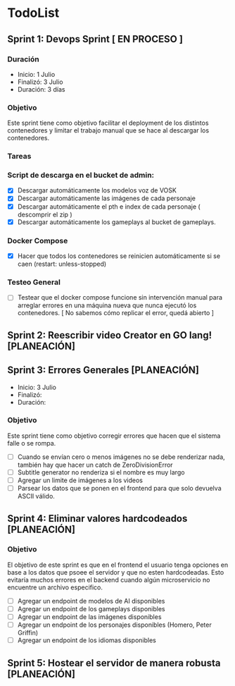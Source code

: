 # TodoList

## Sprint 1: Devops Sprint [ EN PROCESO ]

### Duración

- Inicio: 1 Julio
- Finalizó: 3 Julio 
- Duración: 3 días

### Objetivo
Este sprint tiene como objetivo facilitar el deployment de los distintos contenedores y limitar el trabajo manual que se hace al descargar los contenedores.

### Tareas

### Script de descarga en el bucket de admin:
- [x] Descargar automáticamente los modelos voz de VOSK
- [x] Descargar automáticamente las imágenes de cada personaje
- [x] Descargar automáticamente el pth e index de cada personaje ( descomprir el zip )
- [x] Descargar automáticamente los gameplays al bucket de gameplays.

### Docker Compose
- [x] Hacer que todos los contenedores se reinicien automáticamente si se caen  (restart: unless-stopped)

### Testeo General
- [ ] Testear que el docker compose funcione sin intervención manual para arreglar errores en una máquina nueva que nunca ejecutó los contenedores. [ No sabemos cómo replicar el error, quedá abierto ]

## Sprint 2: Reescribir video Creator en GO lang! [PLANEACIÓN]

## Sprint 3: Errores Generales [PLANEACIÓN]

- Inicio: 3 Julio
- Finalizó: 
- Duración: 

### Objetivo
Este sprint tiene como objetivo corregir errores que hacen que el sistema falle o se rompa.

- [ ] Cuando se envían cero o menos imágenes no se debe renderizar nada, también hay que hacer un catch de ZeroDivisionError
- [ ] Subtitle generator no renderiza si el nombre es muy largo
- [ ] Agregar un limite de imágenes a los videos
- [ ] Parsear los datos que se ponen en el frontend para que solo devuelva ASCII válido.

## Sprint 4: Eliminar valores hardcodeados [PLANEACIÓN]

### Objetivo
El objetivo de este sprint es que en el frontend el usuario tenga opciones en base a los datos que psoee el servidor y que no esten hardcodeadas. Esto evitaría muchos errores en el backend cuando algún microservicio no encuentre un archivo especifico. 

- [ ] Agregar un endpoint de modelos de AI disponibles
- [ ] Agregar un endpoint de los gameplays disponibles
- [ ] Agregar un endpoint de las imágenes disponibles
- [ ] Agregar un endpoint de los personajes disponibles (Homero, Peter Griffin)
- [ ] Agregar un endpoint de los idiomas disponibles

## Sprint 5: Hostear el servidor de manera robusta [PLANEACIÓN]

